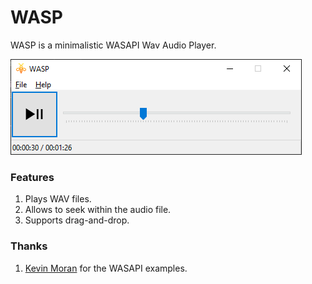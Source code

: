# WASP

WASP is a minimalistic WASAPI Wav Audio Player.

![WASP](./Images/wasp.png)

### Features
1. Plays WAV files.
2. Allows to seek within the audio file.
3. Supports drag-and-drop.

### Thanks
1. [Kevin Moran](https://github.com/kevinmoran/BeginnerWASAPI) for the WASAPI examples.
